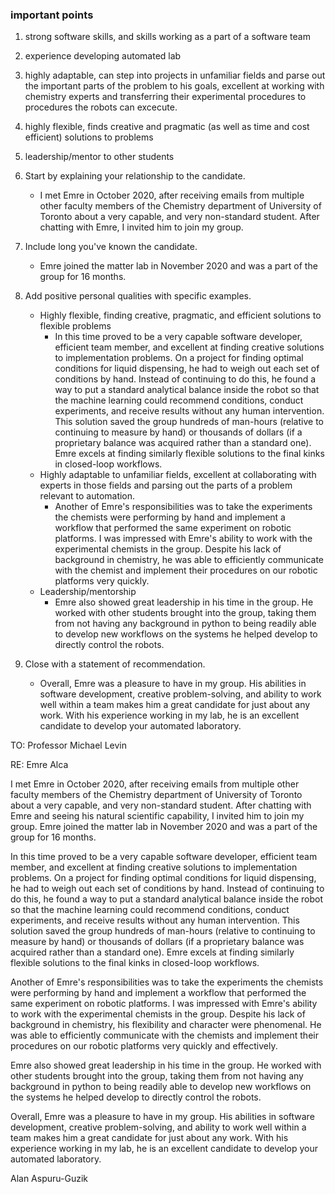 ### important points
1. strong software skills, and skills working as a part of a software team
2. experience developing automated lab
3. highly adaptable, can step into projects in unfamiliar fields and parse out the important parts of the problem to his goals, excellent at working with chemistry experts and transferring their experimental procedures to procedures the robots can excecute.
5. highly flexible, finds creative and pragmatic (as well as time and cost efficient) solutions to problems
6. leadership/mentor to other students

1.  Start by explaining your relationship to the candidate. 
	- I met Emre in October 2020, after receiving emails from multiple other faculty members of the Chemistry department of University of Toronto about a very capable, and very non-standard student. After chatting with Emre, I invited him to join my group.
1. Include long you've known the candidate.
	- Emre joined the matter lab in November 2020 and was a part of the group for 16 months.
2.  Add positive personal qualities with specific examples.
	- Highly flexible, finding creative, pragmatic, and efficient solutions to flexible problems
		- In this time proved to be a very capable software developer, efficient team member, and excellent at finding creative solutions to implementation problems. On a project for finding optimal conditions for liquid dispensing, he had to weigh out each set of conditions by hand. Instead of continuing to do this, he found a way to put a standard analytical balance inside the robot so that the machine learning could recommend conditions, conduct experiments, and receive results without any human intervention. This solution saved the group hundreds of man-hours (relative to continuing to measure by hand) or thousands of dollars (if a proprietary balance was acquired rather than a standard one). Emre excels at finding similarly flexible solutions to the final kinks in closed-loop workflows.
	- Highly adaptable to unfamiliar fields, excellent at collaborating with experts in those fields and parsing out the parts of a problem relevant to automation.
		- Another of Emre's responsibilities was to take the experiments the chemists were performing by hand and implement a workflow that performed the same experiment on robotic platforms. I was impressed with Emre's ability to work with the experimental chemists in the group. Despite his lack of background in chemistry, he was able to efficiently communicate with the chemist and implement their procedures on our robotic platforms very quickly. 
	- Leadership/mentorship
		- Emre also showed great leadership in his time in the group. He worked with other students brought into the group, taking them from not having any background in python to being readily able to develop new workflows on the systems he helped develop to directly control the robots.
1.  Close with a statement of recommendation.
	- Overall, Emre was a pleasure to have in my group. His abilities in software development, creative problem-solving, and ability to work well within a team makes him a great candidate for just about any work. With his experience working in my lab, he is an excellent candidate to develop your automated laboratory.

TO: Professor Michael Levin

RE: Emre Alca

I met Emre in October 2020, after receiving emails from multiple other faculty members of the Chemistry department of University of Toronto about a very capable, and very non-standard student. After chatting with Emre and seeing his natural scientific capability, I invited him to join my group. Emre joined the matter lab in November 2020 and was a part of the group for 16 months.

In this time proved to be a very capable software developer, efficient team member, and excellent at finding creative solutions to implementation problems. On a project for finding optimal conditions for liquid dispensing, he had to weigh out each set of conditions by hand. Instead of continuing to do this, he found a way to put a standard analytical balance inside the robot so that the machine learning could recommend conditions, conduct experiments, and receive results without any human intervention. This solution saved the group hundreds of man-hours (relative to continuing to measure by hand) or thousands of dollars (if a proprietary balance was acquired rather than a standard one). Emre excels at finding similarly flexible solutions to the final kinks in closed-loop workflows.

Another of Emre's responsibilities was to take the experiments the chemists were performing by hand and implement a workflow that performed the same experiment on robotic platforms. I was impressed with Emre's ability to work with the experimental chemists in the group. Despite his lack of background in chemistry, his flexibility and character were phenomenal. He was able to efficiently communicate with the chemists and implement their procedures on our robotic platforms very quickly and effectively. 

Emre also showed great leadership in his time in the group. He worked with other students brought into the group, taking them from not having any background in python to being readily able to develop new workflows on the systems he helped develop to directly control the robots.

Overall, Emre was a pleasure to have in my group. His abilities in software development, creative problem-solving, and ability to work well within a team makes him a great candidate for just about any work. With his experience working in my lab, he is an excellent candidate to develop your automated laboratory.

Alan Aspuru-Guzik